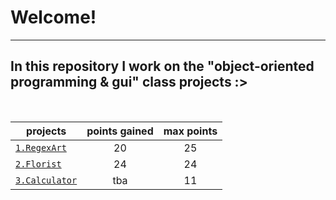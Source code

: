 
# Welcome!
***
## In this repository I work on the "object-oriented programming & gui" class projects :><br>|projects   | points gained | max points || -----       |:-----:        |:--------:|  [`1.RegexArt`](https://sdkp.pjwstk.edu.pl/html/kb/L17/labshtml/GUIZAO1.html)  |     20        | 25|  [`2.Florist`](https://sdkp.pjwstk.edu.pl/html/kb/L17/labshtml/GUIZAO2.html)   |  24           | 24|  [`3.Calculator`](https://sdkp.pjwstk.edu.pl/html/kb/L17/labshtml/GUIZAO3.html) | tba           | 11